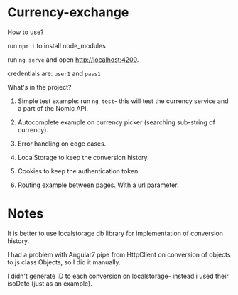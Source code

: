 # Currency-exchange

How to use?

run `npm i` to install node_modules

run `ng serve` and open [http://localhost:4200](http://localhost:4200).

credentials are: `user1` and `pass1`

What's in the project?

1. Simple test example: run `ng test`- this will test the currency service and a part of the Nomic API.

2. Autocomplete example on currency picker (searching sub-string of currency).

3. Error handling on edge cases.

4. LocalStorage to keep the conversion history.

5. Cookies to keep the authentication token.

6. Routing example between pages. With a url parameter.

# Notes

It is better to use localstorage db library for implementation of conversion history.

I had a problem with Angular7 pipe from HttpClient on conversion of objects to js class Objects, so I did it manually.

I didn't generate ID to each conversion on localstorage- instead i used their isoDate (just as an example).


